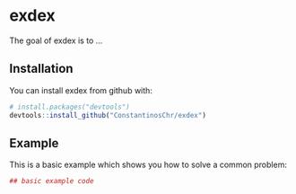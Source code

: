 
<!-- README.md is generated from README.Rmd. Please edit that file -->
exdex
=====

The goal of exdex is to ...

Installation
------------

You can install exdex from github with:

``` r
# install.packages("devtools")
devtools::install_github("ConstantinosChr/exdex")
```

Example
-------

This is a basic example which shows you how to solve a common problem:

``` r
## basic example code
```
